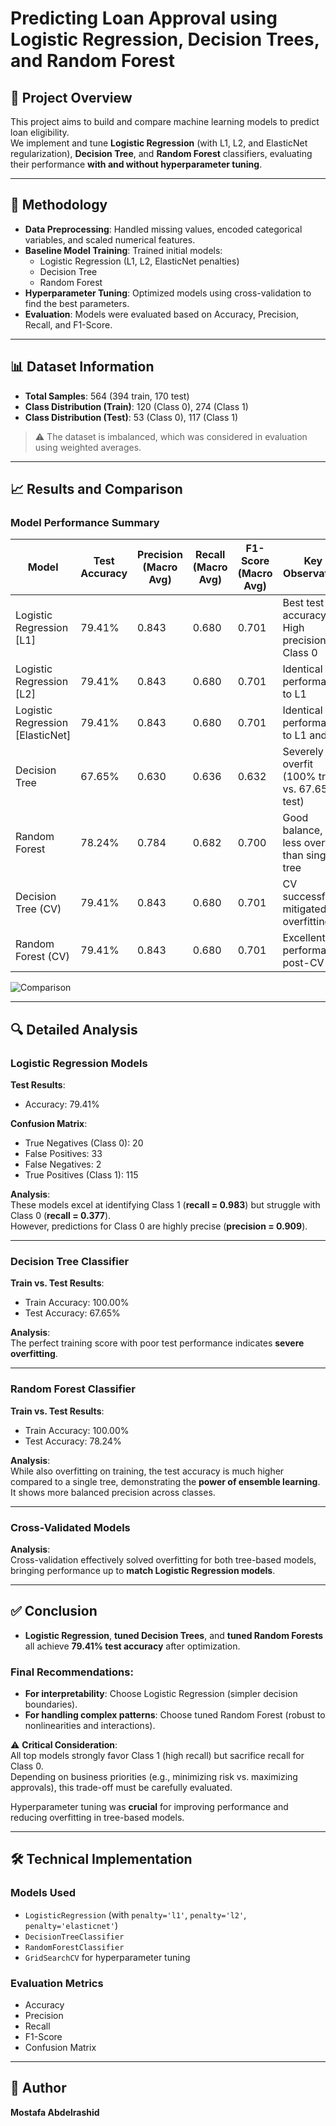 # Predicting Loan Approval using Logistic Regression, Decision Trees, and Random Forest

## 📖 Project Overview
This project aims to build and compare machine learning models to predict loan eligibility.  
We implement and tune **Logistic Regression** (with L1, L2, and ElasticNet regularization), **Decision Tree**, and **Random Forest** classifiers, evaluating their performance **with and without hyperparameter tuning**.

---

## 🧪 Methodology
- **Data Preprocessing**: Handled missing values, encoded categorical variables, and scaled numerical features.  
- **Baseline Model Training**: Trained initial models:
  - Logistic Regression (L1, L2, ElasticNet penalties)  
  - Decision Tree  
  - Random Forest  
- **Hyperparameter Tuning**: Optimized models using cross-validation to find the best parameters.  
- **Evaluation**: Models were evaluated based on Accuracy, Precision, Recall, and F1-Score.  

---

## 📊 Dataset Information
- **Total Samples**: 564 (394 train, 170 test)  
- **Class Distribution (Train)**: 120 (Class 0), 274 (Class 1)  
- **Class Distribution (Test)**: 53 (Class 0), 117 (Class 1)  

> ⚠️ The dataset is imbalanced, which was considered in evaluation using weighted averages.

---

## 📈 Results and Comparison

### Model Performance Summary

| Model                          | Test Accuracy | Precision (Macro Avg) | Recall (Macro Avg) | F1-Score (Macro Avg) | Key Observation |
|--------------------------------|---------------|------------------------|---------------------|-----------------------|-----------------|
| Logistic Regression [L1]        | 79.41%        | 0.843                  | 0.680               | 0.701                 | Best test accuracy. High precision for Class 0 |
| Logistic Regression [L2]        | 79.41%        | 0.843                  | 0.680               | 0.701                 | Identical performance to L1 |
| Logistic Regression [ElasticNet]| 79.41%        | 0.843                  | 0.680               | 0.701                 | Identical performance to L1 and L2 |
| Decision Tree                   | 67.65%        | 0.630                  | 0.636               | 0.632                 | Severely overfit (100% train vs. 67.65% test) |
| Random Forest                   | 78.24%        | 0.784                  | 0.682               | 0.700                 | Good balance, less overfit than single tree |
| Decision Tree (CV)              | 79.41%        | 0.843                  | 0.680               | 0.701                 | CV successfully mitigated overfitting |
| Random Forest (CV)              | 79.41%        | 0.843                  | 0.680               | 0.701                 | Excellent performance post-CV |

![Comparison](https://comparison.png)

---

## 🔍 Detailed Analysis

### Logistic Regression Models
**Test Results**:
- Accuracy: 79.41%  

**Confusion Matrix**:  
- True Negatives (Class 0): 20  
- False Positives: 33  
- False Negatives: 2  
- True Positives (Class 1): 115  

**Analysis**:  
These models excel at identifying Class 1 (**recall = 0.983**) but struggle with Class 0 (**recall = 0.377**).  
However, predictions for Class 0 are highly precise (**precision = 0.909**).

---

### Decision Tree Classifier
**Train vs. Test Results**:
- Train Accuracy: 100.00%  
- Test Accuracy: 67.65%  

**Analysis**:  
The perfect training score with poor test performance indicates **severe overfitting**.

---

### Random Forest Classifier
**Train vs. Test Results**:
- Train Accuracy: 100.00%  
- Test Accuracy: 78.24%  

**Analysis**:  
While also overfitting on training, the test accuracy is much higher compared to a single tree, demonstrating the **power of ensemble learning**.  
It shows more balanced precision across classes.

---

### Cross-Validated Models
**Analysis**:  
Cross-validation effectively solved overfitting for both tree-based models, bringing performance up to **match Logistic Regression models**.

---

## ✅ Conclusion
- **Logistic Regression**, **tuned Decision Trees**, and **tuned Random Forests** all achieve **79.41% test accuracy** after optimization.  

### Final Recommendations:
- **For interpretability**: Choose Logistic Regression (simpler decision boundaries).  
- **For handling complex patterns**: Choose tuned Random Forest (robust to nonlinearities and interactions).  

⚠️ **Critical Consideration**:  
All top models strongly favor Class 1 (high recall) but sacrifice recall for Class 0.  
Depending on business priorities (e.g., minimizing risk vs. maximizing approvals), this trade-off must be carefully evaluated.  

Hyperparameter tuning was **crucial** for improving performance and reducing overfitting in tree-based models.

---

## 🛠️ Technical Implementation

### Models Used
- `LogisticRegression` (with `penalty='l1'`, `penalty='l2'`, `penalty='elasticnet'`)  
- `DecisionTreeClassifier`  
- `RandomForestClassifier`  
- `GridSearchCV` for hyperparameter tuning  

### Evaluation Metrics
- Accuracy  
- Precision  
- Recall  
- F1-Score  
- Confusion Matrix  

---

## 👤 Author
**Mostafa Abdelrashid**

